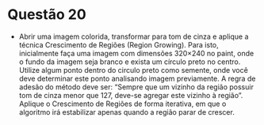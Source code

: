 # Questão 20

- Abrir uma imagem colorida, transformar para tom de cinza e aplique a técnica Crescimento de Regiões (Region Growing).
Para isto, inicialmente faça uma imagem com dimensões 320×240 no paint, onde o fundo da imagem seja branco e exista um
círculo preto no centro. Utilize algum ponto dentro do circulo preto como semente, onde você deve determinar este ponto
analisando imagem previamente. A regra de adesão do método deve ser: “Sempre que um vizinho da região possuir tom de
cinza menor que 127, deve-se agregar este vizinho à região”. Aplique o Crescimento de Regiões de forma iterativa, em
que o algoritmo irá estabilizar apenas quando a região parar de crescer.